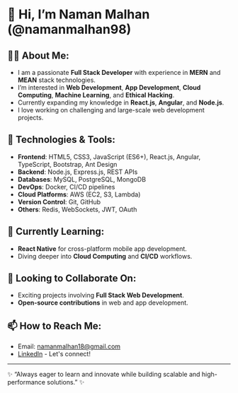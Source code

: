 # 👋 Hi, I’m Naman Malhan (@namanmalhan98)

## 👨‍💻 About Me:
- I am a passionate **Full Stack Developer** with experience in **MERN** and **MEAN** stack technologies.
- I’m interested in **Web Development**, **App Development**, **Cloud Computing**, **Machine Learning**, and **Ethical Hacking**.
- Currently expanding my knowledge in **React.js**, **Angular**, and **Node.js**.
- I love working on challenging and large-scale web development projects.
  
## 🔧 Technologies & Tools:
- **Frontend**: HTML5, CSS3, JavaScript (ES6+), React.js, Angular, TypeScript, Bootstrap, Ant Design
- **Backend**: Node.js, Express.js, REST APIs
- **Databases**: MySQL, PostgreSQL, MongoDB
- **DevOps**: Docker, CI/CD pipelines
- **Cloud Platforms**: AWS (EC2, S3, Lambda)
- **Version Control**: Git, GitHub
- **Others**: Redis, WebSockets, JWT, OAuth

## 🌱 Currently Learning:
- **React Native** for cross-platform mobile app development.
- Diving deeper into **Cloud Computing** and **CI/CD** workflows.

## 💼 Looking to Collaborate On:
- Exciting projects involving **Full Stack Web Development**.
- **Open-source contributions** in web and app development.
  
## 📫 How to Reach Me:
- Email: namanmalhan18@gmail.com
- [LinkedIn](https://www.linkedin.com/in/namanmalhan) - Let's connect!

---
✨ “Always eager to learn and innovate while building scalable and high-performance solutions.” ✨

